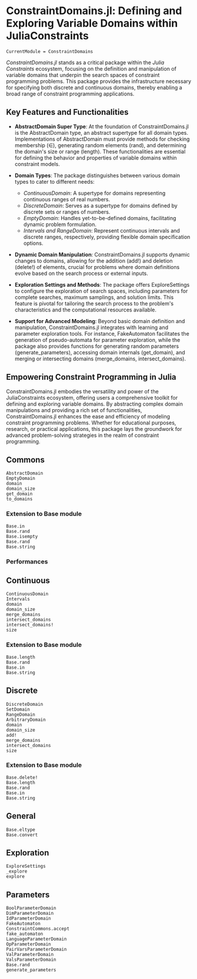 # ConstraintDomains.jl: Defining and Exploring Variable Domains within JuliaConstraints

```@meta
CurrentModule = ConstraintDomains
```

*ConstraintDomains.jl* stands as a critical package within the *Julia Constraints* ecosystem, focusing on the definition and manipulation of variable domains that underpin the search spaces of constraint programming problems. This package provides the infrastructure necessary for specifying both discrete and continuous domains, thereby enabling a broad range of constraint programming applications.

## Key Features and Functionalities

- **AbstractDomain Super Type**: At the foundation of ConstraintDomains.jl is the AbstractDomain type, an abstract supertype for all domain types. Implementations of AbstractDomain must provide methods for checking membership (∈), generating random elements (rand), and determining the domain's size or range (length). These functionalities are essential for defining the behavior and properties of variable domains within constraint models.

- **Domain Types**: The package distinguishes between various domain types to cater to different needs:

  - *ContinuousDomain*: A supertype for domains representing continuous ranges of real numbers.
  - *DiscreteDomain*: Serves as a supertype for domains defined by discrete sets or ranges of numbers.
  - *EmptyDomain*: Handles yet-to-be-defined domains, facilitating dynamic problem formulation.
  - *Intervals and RangeDomain*: Represent continuous intervals and discrete ranges, respectively, providing flexible domain specification options.
- **Dynamic Domain Manipulation**: ConstraintDomains.jl supports dynamic changes to domains, allowing for the addition (add!) and deletion (delete!) of elements, crucial for problems where domain definitions evolve based on the search process or external inputs.

- **Exploration Settings and Methods**: The package offers ExploreSettings to configure the exploration of search spaces, including parameters for complete searches, maximum samplings, and solution limits. This feature is pivotal for tailoring the search process to the problem's characteristics and the computational resources available.

- **Support for Advanced Modeling**: Beyond basic domain definition and manipulation, ConstraintDomains.jl integrates with learning and parameter exploration tools. For instance, FakeAutomaton facilitates the generation of pseudo-automata for parameter exploration, while the package also provides functions for generating random parameters (generate_parameters), accessing domain internals (get_domain), and merging or intersecting domains (merge_domains, intersect_domains).

## Empowering Constraint Programming in Julia

ConstraintDomains.jl embodies the versatility and power of the JuliaConstraints ecosystem, offering users a comprehensive toolkit for defining and exploring variable domains. By abstracting complex domain manipulations and providing a rich set of functionalities, ConstraintDomains.jl enhances the ease and efficiency of modeling constraint programming problems. Whether for educational purposes, research, or practical applications, this package lays the groundwork for advanced problem-solving strategies in the realm of constraint programming.

## Commons

```@docs; canonical=false
AbstractDomain
EmptyDomain
domain
domain_size
get_domain
to_domains
```

### Extension to Base module

```@docs; canonical=false
Base.in
Base.rand
Base.isempty
Base.rand
Base.string
```

### Performances

## Continuous

```@docs; canonical=false
ContinuousDomain
Intervals
domain
domain_size
merge_domains
intersect_domains
intersect_domains!
size
```

### Extension to Base module

```@docs; canonical=false
Base.length
Base.rand
Base.in
Base.string
```

## Discrete

```@docs; canonical=false
DiscreteDomain
SetDomain
RangeDomain
ArbitraryDomain
domain
domain_size
add!
merge_domains
intersect_domains
size
```

### Extension to Base module


```@docs; canonical=false
Base.delete!
Base.length
Base.rand
Base.in
Base.string
```

## General

```@docs; canonical=false
Base.eltype
Base.convert
```

## Exploration

```@docs; canonical=false
ExploreSettings
_explore
explore
```

## Parameters

```@docs; canonical=false
BoolParameterDomain
DimParameterDomain
IdParameterDomain
FakeAutomaton
ConstraintCommons.accept
fake_automaton
LanguageParameterDomain
OpParameterDomain
PairVarsParameterDomain
ValParameterDomain
ValsParameterDomain
Base.rand
generate_parameters
```
